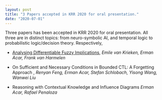 ```yaml
---
layout: post
title: "3 Papers accepted in KRR 2020 for oral presentation."
date: "2020-07-01"
---
```


Three papers has been accepted in KRR 2020 for oral presentation. All three are in distinct topics: from neuro-symbolic AI, and temporal logic to probabilistic logic/decision theory. Respectively,

- [Analysing Differentiable Fuzzy Implications](https://www.google.com/url?q=https%3A%2F%2Farxiv.org%2Fpdf%2F2006.03472.pdf&sa=D&sntz=1&usg=AFQjCNGK590MCt3_DWq_AN5MLCwWiPb8Gw), _Emile van Krieken, Erman Acar, Frank van Harmelen_

- On Sufficient and Necessary Conditions in Bounded CTL: A Forgetting Approach , _Renyan Feng, Erman Acar, Stefan Schlobach, Yisong Wang, Wanwei Liu_

- Reasoning with Contextual Knowledge and Influence Diagrams _Erman Acar, Rafael Penaloza_
